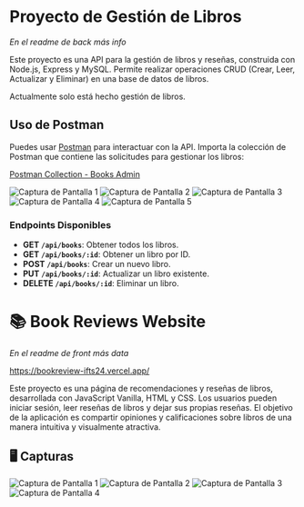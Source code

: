 # Proyecto de Gestión de Libros 
_En el readme de back más info_

Este proyecto es una API para la gestión de libros y reseñas, construida con Node.js, Express y MySQL. Permite realizar operaciones CRUD (Crear, Leer, Actualizar y Eliminar) en una base de datos de libros.

Actualmente solo está hecho gestión de libros. 

## Uso de Postman

Puedes usar [Postman](https://www.postman.com/) para interactuar con la API. Importa la colección de Postman que contiene las solicitudes para gestionar los libros:

[Postman Collection - Books Admin](https://www.postman.com/nativegaifts24/ifts24-back/collection/kpgsybx/books-admin)

  ![Captura de Pantalla 1](./screenshots/createBook.png)
  ![Captura de Pantalla 2](./screenshots/getAllBooks.png)
  ![Captura de Pantalla 3](./screenshots/getBookById.png)
  ![Captura de Pantalla 4](./screenshots/updateBook.png)
  ![Captura de Pantalla 5](./screenshots/deleteBook.png)

### Endpoints Disponibles

- **GET `/api/books`**: Obtener todos los libros.
- **GET `/api/books/:id`**: Obtener un libro por ID.
- **POST `/api/books`**: Crear un nuevo libro.
- **PUT `/api/books/:id`**: Actualizar un libro existente.
- **DELETE `/api/books/:id`**: Eliminar un libro.


# 📚 Book Reviews Website
_En el readme de front más data_

https://bookreview-ifts24.vercel.app/

Este proyecto es una página de recomendaciones y reseñas de libros, desarrollada con JavaScript Vanilla, HTML y CSS. Los usuarios pueden iniciar sesión, leer reseñas de libros y dejar sus propias reseñas. El objetivo de la aplicación es compartir opiniones y calificaciones sobre libros de una manera intuitiva y visualmente atractiva.

## 🖥️ Capturas

  ![Captura de Pantalla 1](./screenshots/1.png)
  ![Captura de Pantalla 2](./screenshots/2.png)
  ![Captura de Pantalla 3](./screenshots/3.png)
  ![Captura de Pantalla 4](./screenshots/4.png)